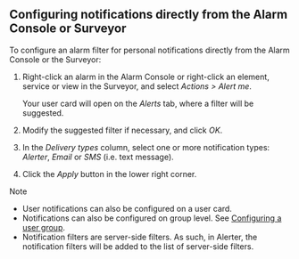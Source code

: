 ## Configuring notifications directly from the Alarm Console or Surveyor

To configure an alarm filter for personal notifications directly from the Alarm Console or the Surveyor:

1. Right-click an alarm in the Alarm Console or right-click an element, service or view in the Surveyor, and select *Actions \> Alert me*.

    Your user card will open on the *Alerts* tab, where a filter will be suggested.

2. Modify the suggested filter if necessary, and click *OK*.

3. In the *Delivery types* column, select one or more notification types: *Alerter*, *Email* or *SMS* (i.e. text message).

4. Click the *Apply* button in the lower right corner.

> [!NOTE]
> -  User notifications can also be configured on a user card.
> -  Notifications can also be configured on group level. See [Configuring a user group](Configuring_a_user_group.md).
> -  Notification filters are server-side filters. As such, in Alerter, the notification filters will be added to the list of server-side filters.
>
